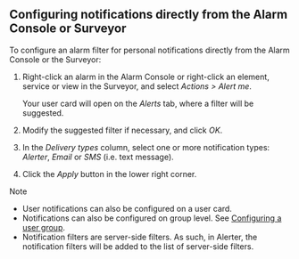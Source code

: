 ## Configuring notifications directly from the Alarm Console or Surveyor

To configure an alarm filter for personal notifications directly from the Alarm Console or the Surveyor:

1. Right-click an alarm in the Alarm Console or right-click an element, service or view in the Surveyor, and select *Actions \> Alert me*.

    Your user card will open on the *Alerts* tab, where a filter will be suggested.

2. Modify the suggested filter if necessary, and click *OK*.

3. In the *Delivery types* column, select one or more notification types: *Alerter*, *Email* or *SMS* (i.e. text message).

4. Click the *Apply* button in the lower right corner.

> [!NOTE]
> -  User notifications can also be configured on a user card.
> -  Notifications can also be configured on group level. See [Configuring a user group](Configuring_a_user_group.md).
> -  Notification filters are server-side filters. As such, in Alerter, the notification filters will be added to the list of server-side filters.
>
